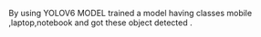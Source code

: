 By using YOLOV6 MODEL trained a model having classes mobile ,laptop,notebook and got these object detected .
